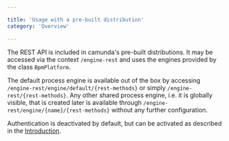 ```yaml
---

title: 'Usage with a pre-built distribution'
category: 'Overview'

---
```



The REST API is included in camunda's pre-built distributions.
It may be accessed via the context `/engine-rest` and uses the engines provided by the class `BpmPlatform`.

The default process engine is available out of the box by accessing `/engine-rest/engine/default/{rest-methods}`
or simply `/engine-rest/{rest-methods}`. Any other shared process engine, i.e. it is globally visible, that is created later is available through `/engine-rest/engine/{name}/{rest-methods}` without any further configuration.

Authentication is deactivated by default, but can be activated as described in the [Introduction](#overview-introduction).